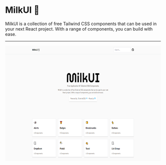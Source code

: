 # MilkUI 🥛

MilkUI is a collection of free Tailwind CSS components that can be used in your next React project. With a range of components, you can build with ease.
<hr/>
<img src="./screenshots/landing.PNG" width="690" height="375" alt="landing"> 

